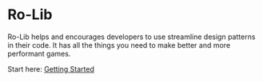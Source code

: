 
# Ro-Lib

Ro-Lib helps and encourages developers to use streamline design patterns in their code. It has all the things you need to make better and more performant games.

Start here: [Getting Started](./GettingStarted)